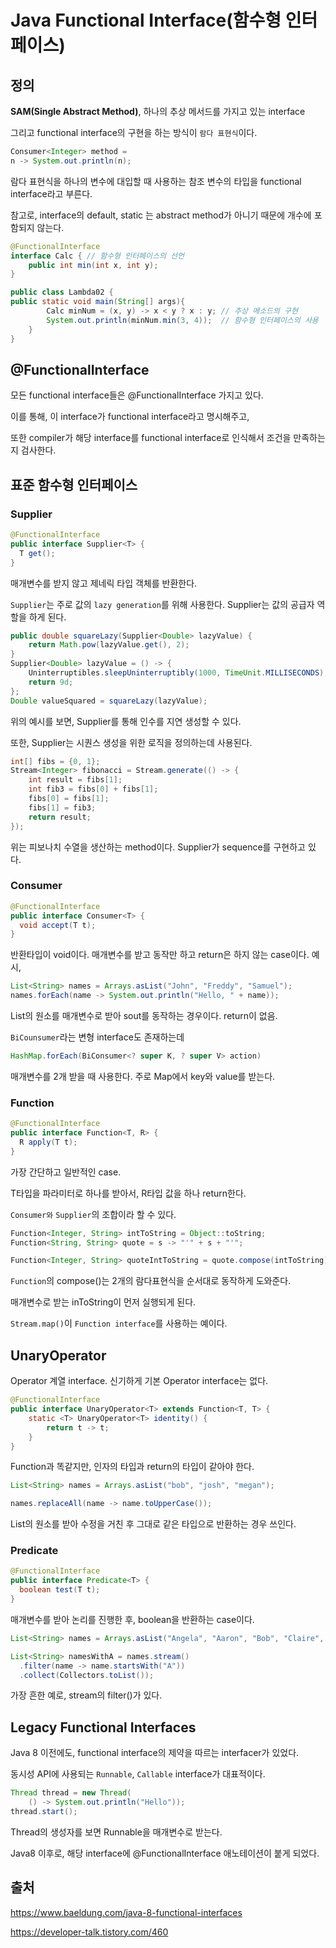 # Java Functional Interface(함수형 인터페이스)

## 정의
**SAM(Single Abstract Method)**, 하나의 추상 메서드를 가지고 있는 interface

그리고 functional interface의 구현을 하는 방식이
`람다 표현식`이다.

~~~java
Consumer<Integer> method = 
n -> System.out.println(n);
~~~
람다 표현식을 하나의 변수에 대입할 때 사용하는 참조 변수의 타입을 functional interface라고 부른다.

참고로, interface의 default, static 는 abstract method가 아니기 때문에 개수에 포함되지 않는다.

~~~java
@FunctionalInterface
interface Calc { // 함수형 인터페이스의 선언
    public int min(int x, int y);
}

public class Lambda02 {
public static void main(String[] args){
        Calc minNum = (x, y) -> x < y ? x : y; // 추상 메소드의 구현
        System.out.println(minNum.min(3, 4));  // 함수형 인터페이스의 사용
    }
}
~~~

## @FunctionalInterface
모든 functional interface들은 @FunctionalInterface 가지고 있다.

이를 통해, 이 interface가 functional interface라고 명시해주고, 

또한 compiler가 해당 interface를 functional interface로 인식해서 조건을 만족하는지 검사한다.



## 표준 함수형 인터페이스
### Supplier
~~~java
@FunctionalInterface 
public interface Supplier<T> { 
  T get(); 
}
~~~
매개변수를 받지 않고 제네릭 타입 객체를 반환한다.

`Supplier`는 주로 값의 `lazy generation`를 위해 사용한다. Supplier는 값의 공급자 역할을 하게 된다.
~~~java
public double squareLazy(Supplier<Double> lazyValue) {
    return Math.pow(lazyValue.get(), 2);
}
Supplier<Double> lazyValue = () -> {
    Uninterruptibles.sleepUninterruptibly(1000, TimeUnit.MILLISECONDS);
    return 9d;
};
Double valueSquared = squareLazy(lazyValue);
~~~
위의 예시를 보면, Supplier를 통해 인수를 지연 생성할 수 있다.

또한, Supplier는 시퀀스 생성을 위한 로직을 정의하는데 사용된다.

~~~java
int[] fibs = {0, 1};
Stream<Integer> fibonacci = Stream.generate(() -> {
    int result = fibs[1];
    int fib3 = fibs[0] + fibs[1];
    fibs[0] = fibs[1];
    fibs[1] = fib3;
    return result;
});
~~~
위는 피보나치 수열을 생산하는 method이다.
Supplier가 sequence를 구현하고 있다.

### Consumer
~~~java
@FunctionalInterface
public interface Consumer<T> {
  void accept(T t);
}
~~~
반환타입이 void이다. 
매개변수를 받고 동작만 하고 return은 하지 않는 case이다.
예시, 
~~~java
List<String> names = Arrays.asList("John", "Freddy", "Samuel");
names.forEach(name -> System.out.println("Hello, " + name));
~~~
List의 원소를 매개변수로 받아 sout를 동작하는 경우이다. return이 없음.

`BiCounsumer`라는 변형 interface도 존재하는데
~~~java
HashMap.forEach(BiConsumer<? super K, ? super V> action)
~~~
매개변수를 2개 받을 때 사용한다. 주로 Map에서 key와 value를 받는다.

### Function
~~~java
@FunctionalInterface
public interface Function<T, R> {
  R apply(T t);
}
~~~
가장 간단하고 일반적인 case.

T타입을 파라미터로 하나를 받아서, R타입 값을 하나 return한다.

`Consumer와` `Supplier`의 조합이라 할 수 있다.

~~~java
Function<Integer, String> intToString = Object::toString;
Function<String, String> quote = s -> "'" + s + "'";

Function<Integer, String> quoteIntToString = quote.compose(intToString);
~~~
`Function`의 compose()는 2개의 람다표현식을 순서대로 동작하게 도와준다.

매개변수로 받는 inToString이 먼저 실행되게 된다.

`Stream.map()`이 `Function interface`를 사용하는 예이다.

## UnaryOperator
Operator 계열 interface.
신기하게 기본 Operator interface는 없다.

~~~java
@FunctionalInterface
public interface UnaryOperator<T> extends Function<T, T> {
    static <T> UnaryOperator<T> identity() {
        return t -> t;
    }
}
~~~
Function과 똑같지만, 인자의 타입과 return의 타입이 같아야 한다.

~~~java
List<String> names = Arrays.asList("bob", "josh", "megan");

names.replaceAll(name -> name.toUpperCase());
~~~
List의 원소를 받아 수정을 거친 후 그대로 같은 타입으로 반환하는  경우 쓰인다.


### Predicate
~~~java
@FunctionalInterface
public interface Predicate<T> {
  boolean test(T t);
}
~~~
매개변수를 받아 논리를 진행한 후, boolean을 반환하는 case이다.

~~~java
List<String> names = Arrays.asList("Angela", "Aaron", "Bob", "Claire", "David");

List<String> namesWithA = names.stream()
  .filter(name -> name.startsWith("A"))
  .collect(Collectors.toList());
~~~
가장 흔한 예로, stream의 filter()가 있다.



## Legacy Functional Interfaces

Java 8 이전에도, functional interface의 제약을 따르는 interfacer가 있었다. 

동시성 API에 사용되는 `Runnable`, `Callable` interface가 대표적이다. 

~~~java
Thread thread = new Thread(
    () -> System.out.println("Hello"));
thread.start();
~~~
Thread의 생성자를 보면 Runnable을 매개변수로 받는다.

Java8 이후로, 해당 interface에 @FunctionalInterface 애노테이션이 붙게 되었다.

## 출처
https://www.baeldung.com/java-8-functional-interfaces

https://developer-talk.tistory.com/460